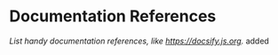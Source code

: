 # Documentation References

_List handy documentation references, like https://docsify.js.org._
added
